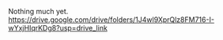 Nothing much yet.
https://drive.google.com/drive/folders/1J4wl9XprQlz8FM716-I-wYxjHIqrKDg8?usp=drive_link
